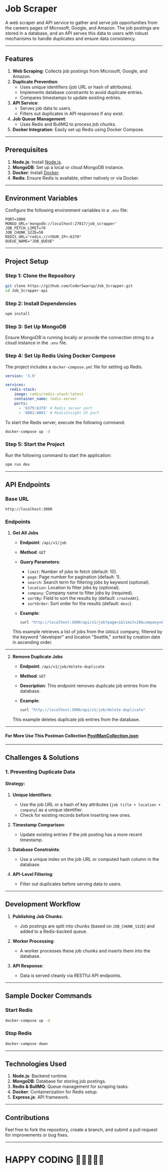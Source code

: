 # Job Scraper

A web scraper and API service to gather and serve job opportunities from the careers pages of Microsoft, Google, and Amazon. The job postings are stored in a database, and an API serves this data to users with robust mechanisms to handle duplicates and ensure data consistency.

---

## Features

1. **Web Scraping**: Collects job postings from Microsoft, Google, and Amazon.
2. **Duplicate Prevention**:
   - Uses unique identifiers (job URL or hash of attributes).
   - Implements database constraints to avoid duplicate entries.
   - Compares timestamps to update existing entries.
3. **API Service**:
   - Serves job data to users.
   - Filters out duplicates in API responses if any exist.
4. **Job Queue Management**:
   - Uses Redis and BullMQ to process job chunks.
5. **Docker Integration**: Easily set up Redis using Docker Compose.

---

## Prerequisites

1. **Node.js**: Install [Node.js](https://nodejs.org/).
2. **MongoDB**: Set up a local or cloud MongoDB instance.
3. **Docker**: Install [Docker](https://www.docker.com/).
4. **Redis**: Ensure Redis is available, either natively or via Docker.

---

## Environment Variables

Configure the following environment variables in a `.env` file:

```env
PORT=3000
MONGO_URL='mongodb://localhost:27017/job_scrapper'
JOB_FETCH_LIMIT=70
JOB_CHUNK_SIZE=50
REDIS_URL="redis://<YOUR_IP>:6379"
QUEUE_NAME="JOB_QUEUE"
```

---

## Project Setup

### Step 1: Clone the Repository

```bash
git clone https://github.com/CoderSwarup/Job_Scrapper.git
cd Job_Scrapper-api
```

### Step 2: Install Dependencies

```bash
npm install
```

### Step 3: Set Up MongoDB

Ensure MongoDB is running locally or provide the connection string to a cloud instance in the `.env` file.

### Step 4: Set Up Redis Using Docker Compose

The project includes a `docker-compose.yml` file for setting up Redis.

```yaml
version: '3.9'

services:
  redis-stack:
    image: redis/redis-stack:latest
    container_name: redis-server
    ports:
      - '6379:6379' # Redis server port
      - '8001:8001' # RedisInsight UI port
```

To start the Redis server, execute the following command:

```bash
docker-compose up -d
```

### Step 5: Start the Project

Run the following command to start the application:

```bash
npm run dev
```

---

## API Endpoints

### Base URL

`http://localhost:3000`

### Endpoints

1. **Get All Jobs**

   - **Endpoint**: `/api/v1/job`
   - **Method**: `GET`
   - **Query Parameters**:
     - `limit`: Number of jobs to fetch (default: 10).
     - `page`: Page number for pagination (default: 1).
     - `search`: Search term for filtering jobs by keyword (optional).
     - `location`: Location to filter jobs by (optional).
     - `company`: Company name to filter jobs by (required).
     - `sortBy`: Field to sort the results by (default: `createdAt`).
     - `sortOrder`: Sort order for the results (default: `desc`).
   - **Example**:

     ```bash
     curl "http://localhost:3000/api/v1/job?page=1&limit=10&company=GOOGLE&sortBy=createdAt&sortOrder=asc"
     ```

   This example retrieves a list of jobs from the `GOOGLE` company, filtered by the keyword "developer" and location "Seattle," sorted by creation date in ascending order.

---

2. **Remove Duplicate Jobs**

   - **Endpoint**: `/api/v1/job/delete-duplicate`
   - **Method**: `GET`
   - **Description**: This endpoint removes duplicate job entries from the database.
   - **Example**:

     ```bash
     curl "http://localhost:3000/api/v1/job/delete-duplicate"
     ```

   This example deletes duplicate job entries from the database.

---

#### For More Use This Postman Collection [PostManCollection.json](PostManCollection.json)

---

## Challenges & Solutions

### 1. Preventing Duplicate Data

#### Strategy:

1. **Unique Identifiers**:

   - Use the job URL or a hash of key attributes (`job title + location + company`) as a unique identifier.
   - Check for existing records before inserting new ones.

2. **Timestamp Comparison**:

   - Update existing entries if the job posting has a more recent timestamp.

3. **Database Constraints**:

   - Use a unique index on the job URL or computed hash column in the database.

4. **API-Level Filtering**:
   - Filter out duplicates before serving data to users.

---

## Development Workflow

1. **Publishing Job Chunks**:

   - Job postings are split into chunks (based on `JOB_CHUNK_SIZE`) and added to a Redis-backed queue.

2. **Worker Processing**:

   - A worker processes these job chunks and inserts them into the database.

3. **API Response**:
   - Data is served cleanly via RESTful API endpoints.

---

## Sample Docker Commands

### Start Redis

```bash
docker-compose up -d
```

### Stop Redis

```bash
docker-compose down
```

---

## Technologies Used

1. **Node.js**: Backend runtime.
2. **MongoDB**: Database for storing job postings.
3. **Redis & BullMQ**: Queue management for scraping tasks.
4. **Docker**: Containerization for Redis setup.
5. **Express.js**: API framework.

---

## Contributions

Feel free to fork the repository, create a branch, and submit a pull request for improvements or bug fixes.

---

# HAPPY CODING 💖🚀👨🏻‍💻
